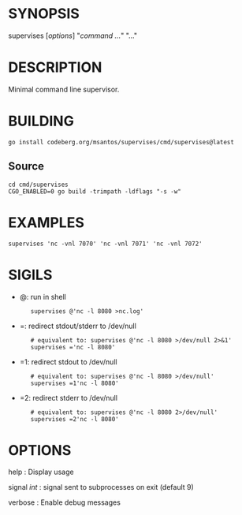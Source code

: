 # SYNOPSIS

supervises [*options*] "*command* *...*" "..."

# DESCRIPTION

Minimal command line supervisor.

# BUILDING

```
go install codeberg.org/msantos/supervises/cmd/supervises@latest
```

## Source

```
cd cmd/supervises
CGO_ENABLED=0 go build -trimpath -ldflags "-s -w"
```

# EXAMPLES

```
supervises 'nc -vnl 7070' 'nc -vnl 7071' 'nc -vnl 7072'
```

# SIGILS

* @: run in shell

  ```
     supervises @'nc -l 8080 >nc.log'
  ```

* =: redirect stdout/stderr to /dev/null

  ```
     # equivalent to: supervises @'nc -l 8080 >/dev/null 2>&1'
     supervises ='nc -l 8080'
  ```

* =1: redirect stdout to /dev/null

  ```
     # equivalent to: supervises @'nc -l 8080 >/dev/null'
     supervises =1'nc -l 8080'
  ```

* =2: redirect stderr to /dev/null

  ```
     # equivalent to: supervises @'nc -l 8080 2>/dev/null'
     supervises =2'nc -l 8080'
  ```

# OPTIONS

help
: Display usage

signal *int*
: signal sent to subprocesses on exit (default 9)

verbose
: Enable debug messages
